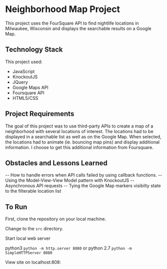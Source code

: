 # Neighborhood Map Project

This project uses the FourSquare API to find nightlife locations in Milwaukee, Wisconsin and displays the searchable results on a Google Map.

## Technology Stack

This project used:

- JavaScript
- KnockoutJS
- JQuery
- Google Maps API
- Foursquare API
- HTML5/CSS

## Project Requirements

The goal of this project was to use third-party APIs to create a map of a neighborhood with several locations of interest.  The locations had to be displayed in a searchable list as well as on the Google Map.  When selected, the locations had to animate (ie. bouncing map pins) and display additional information.  I choose to get this additional information from Foursquare.

## Obstacles and Lessons Learned

-- How to handle errors when API calls failed by using callback functions.
-- Using the Model-View-View Model pattern with KnockoutJS
-- Asynchronous API requests
-- Tying the Google Map markers visibilty state to the filterable location list

## To Run

First, clone the repository on your local machine.

Change to the `src` directory.  

Start local web server

python3 `python -m http.server 8080` or python 2.7 `python -m SimpleHTTPServer 8080`

View site on localhost:808: 
